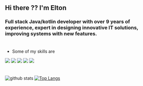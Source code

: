 ## Hi there ?? I'm Elton

### Full stack Java/kotlin developer with over 9 years of experience, expert in designing innovative IT solutions, improving systems with new features.

#

* Some of my skills are
<img src="https://img.shields.io/badge/JAVA-%23007396.svg?&style=flat-square&logo=java&logoColor=white" />
<img src="https://img.shields.io/badge/KOTLIN-%230095D5.svg?&style=flat-square&logo=kotlin&logoColor=white"/>
<img src="https://img.shields.io/badge/ANDROID-%23339933.svg?&style=flat-square&logo=android&logoColor=white" />
<img src="https://img.shields.io/badge/ANGULAR-%23339933.svg?&style=flat-square&logo=angular&logoColor=white" />
<img src="https://img.shields.io/badge/Javascript-%23F7DF1E.svg?&style=flat-square&logo=javascript&logoColor=black" />

#

![github stats](https://github-readme-stats.vercel.app/api?username=emmoro&show_icons=true&theme=dark)
[![Top Langs](https://github-readme-stats-r4815ov66.vercel.app/api/top-langs/?username=emmoro&theme=dark&hide=html&layout=compact)](https://github.com/anuraghazra/github-readme-stats)

